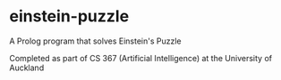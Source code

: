 # einstein-puzzle
A Prolog program that solves Einstein's Puzzle

Completed as part of CS 367 (Artificial Intelligence) at the University of Auckland
